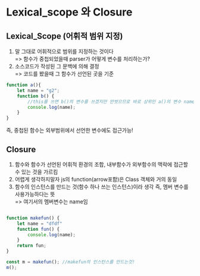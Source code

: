 # Lexical_scope 와 Closure

## Lexical_Scope (어휘적 범위 지정)
1. 말 그대로 어휘적으로 범위를 지정하는 것이다  
=> 함수가 중첩되었을때 parser가 어떻게 변수를 처리하는가?
2. 소스코드가 작성된 그 문백에 의해 결정  
=> 코드를 봤을때 그 함수가 선언된 곳을 기준
```js
function a(){
    let name = "g2";
    function b() {
        //this를 쓰면 b()의 변수를 쓰겠지만 안썻으므로 바로 상위인 a()의 변수 name을 쓴다
        console.log(name);
    }
}
```
즉, 중첩된 함수는 외부범위에서 선언한 변수에도 접근가능!



## Closure
1. 함수와 함수가 선언된 어휘적 환경의 조합, 내부함수가 외부함수의 맥락에 접근할 수 있는 것을 가르킴
2. 어렵게 생각하지말자 js의 function(arrow포함)은 Class 객체와 거의 동일
3. 함수의 인스턴스를 만드는 것(함수 하나 쓰는 인스턴스)이라 생각 즉, 멤버 변수를 사용가능하다는 뜻  
=> 여기서의 멤버변수는 name임
```js

function makefun() {
    let name = "dfdf"
    function fun() {
        console.log(name);
    }
    return fun;
}

const m = makefun(); //makefun의 인스턴스를 만드는것!
m();
```